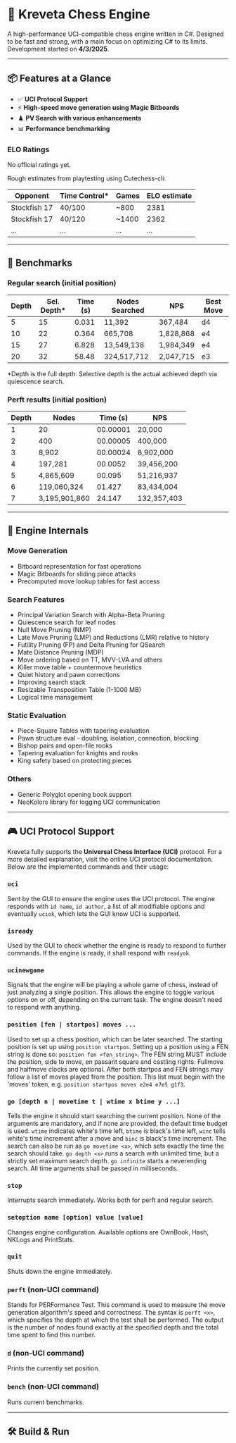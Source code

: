 # 🦐 Kreveta Chess Engine

A high-performance UCI-compatible chess engine written in C#.
Designed to be fast and strong, with a main focus on optimizing C# to its limits.
Development started on **4/3/2025**.

---

## 📦 Features at a Glance

- ✅ **UCI Protocol Support**
- ⚡ **High-speed move generation using Magic Bitboards**
- ♟️ **PV Search with various enhancements**
- 📊 **Performance benchmarking**

### ELO Ratings

No official ratings yet.

Rough estimates from playtesting using Cutechess-cli:

| Opponent        | Time Control* | Games   | ELO estimate |
|-----------------|---------------|---------|--------------|
| Stockfish 17    | 40/100        | ~800    | 2381         |
| Stockfish 17    | 40/120        | ~1400   | 2362         |
| ...             | ...           | ...     | ...          |

---

## 🔬 Benchmarks

### Regular search (initial position)

| Depth | Sel. Depth* | Time (s) | Nodes Searched | NPS       | Best Move |
|-------|-------------|----------|----------------|-----------|-----------|
| 5     | 15          | 0.031    | 11,392         | 367,484   | d4        |
| 10    | 22          | 0.364    | 665,708        | 1,828,868 | e4        |
| 15    | 27          | 6.828    | 13,549,138     | 1,984,349 | e4        |
| 20    | 32          | 58.48    | 324,517,712    | 2,047,715 | e3        |

*Depth is the full depth. Selective depth is the actual achieved depth via quiescence search.

### Perft results (initial position)

| Depth | Nodes           | Time (s)     | NPS           |
|-------|-----------------|--------------|---------------|
| 1     | 20              | 00.00001     | 20,000        |
| 2     | 400             | 00.00005     | 400,000       |
| 3     | 8,902           | 00.00024     | 8,902,000     |
| 4     | 197,281         | 00.0052      | 39,456,200    |
| 5     | 4,865,609       | 00.095       | 51,216,937    |
| 6     | 119,060,324     | 01.427       | 83,434,004    |
| 7     | 3,195,901,860   | 24.147       | 132,357,403   |

---

## 🧠 Engine Internals

### Move Generation

- Bitboard representation for fast operations
- Magic Bitboards for sliding piece attacks
- Precomputed move lookup tables for fast access

### Search Features

- Principal Variation Search with Alpha-Beta Pruning
- Quiescence search for leaf nodes
- Null Move Pruning (NMP)
- Late Move Pruning (LMP) and Reductions (LMR) relative to history
- Futility Pruning (FP) and Delta Pruning for QSearch
- Mate Distance Pruning (MDP)
- Move ordering based on TT, MVV-LVA and others
- Killer move table + countermove heuristics
- Quiet history and pawn corrections
- Improving search stack
- Resizable Transposition Table (1-1000 MB)
- Logical time management

### Static Evaluation

- Piece-Square Tables with tapering evaluation
- Pawn structure eval - doubling, isolation, connection, blocking
- Bishop pairs and open-file rooks
- Tapering evaluation for knights and rooks
- King safety based on protecting pieces

### Others

- Generic Polyglot opening book support
- NeoKolors library for logging UCI communication

---

## 🎮 UCI Protocol Support

Kreveta fully supports the **Universal Chess Interface (UCI)** protocol.
For a more detailed explanation, visit the online UCI protocol documentation.
Below are the implemented commands and their usage:

### `uci`

Sent by the GUI to ensure the engine uses the UCI protocol. The engine responds with `id name`, `id author`, a list of all modifiable options and eventually `uciok`, which lets the GUI know UCI is supported.

### `isready`

Used by the GUI to check whether the engine is ready to respond to further commands. If the engine is ready, it shall respond with `readyok`.

### `ucinewgame`

Signals that the engine will be playing a whole game of chess, instead of just analyzing a single position. This allows the engine to toggle various options on or off, depending on the current task. The engine doesn't need to respond with anything.

### `position [fen | startpos] moves ...`

Used to set up a chess position, which can be later searched. The starting position is set up using `position startpos`. Setting up a position using a FEN string is done so: `position fen <fen_string>`. The FEN string MUST include the position, side to move, en passant square and castling rights. Fullmove and halfmove clocks are optional. After both startpos and FEN strings may follow a list of moves played from the position. This list must begin with the 'moves' token, e.g. `position startpos moves e2e4 e7e5 g1f3`.

### `go [depth n | movetime t | wtime x btime y ...]`

Tells the engine it should start searching the current position. None of the arguments are mandatory, and if none are provided, the default time budget is used. `wtime` indicates white's time left, `btime` is black's time left, `winc` tells white's time increment after a move and `binc` is black's time increment. The search can also be run as `go movetime <x>`, which sets exactly the time the search should take. `go depth <x>` runs a search with unlimited time, but a strictly set maximum search depth. `go infinite` starts a neverending search. All time arguments shall be passed in milliseconds.

### `stop`

Interrupts search immediately. Works both for perft and regular search.

### `setoption name [option] value [value]`

Changes engine configuration. Available options are OwnBook, Hash, NKLogs and PrintStats.

### `quit`

Shuts down the engine immediately.

### `perft` (non-UCI command)

Stands for PERFormance Test. This command is used to measure the move generation algorithm's speed and correctness. The syntax is `perft <x>`, which specifies the depth at which the test shall be performed. The output is the number of nodes found exactly at the specified depth and the total time spent to find this number.

### `d` (non-UCI command)

Prints the currently set position.

### `bench` (non-UCI command)

Runs current benchmarks.

---

## 🛠️ Build & Run
